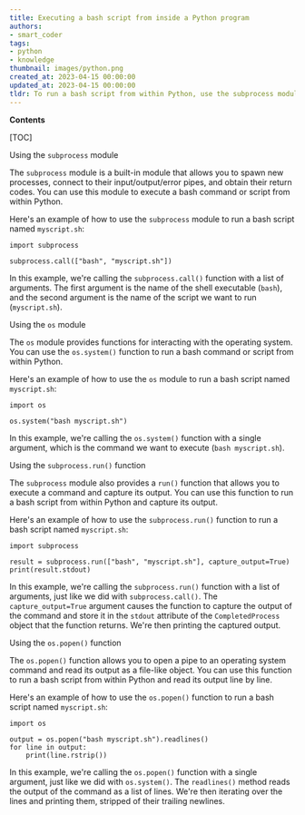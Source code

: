 ```yaml
---
title: Executing a bash script from inside a Python program
authors:
- smart_coder
tags:
- python
- knowledge
thumbnail: images/python.png
created_at: 2023-04-15 00:00:00
updated_at: 2023-04-15 00:00:00
tldr: To run a bash script from within Python, use the subprocess module to call the script as a subprocess/command-line executable.
---
```


**Contents**

[TOC]

Using the `subprocess` module

The `subprocess` module is a built-in module that allows you to spawn new processes, connect to their input/output/error pipes, and obtain their return codes. You can use this module to execute a bash command or script from within Python.

Here's an example of how to use the `subprocess` module to run a bash script named `myscript.sh`:

```
import subprocess

subprocess.call(["bash", "myscript.sh"])
```

In this example, we're calling the `subprocess.call()` function with a list of arguments. The first argument is the name of the shell executable (`bash`), and the second argument is the name of the script we want to run (`myscript.sh`).

Using the `os` module

The `os` module provides functions for interacting with the operating system. You can use the `os.system()` function to run a bash command or script from within Python.

Here's an example of how to use the `os` module to run a bash script named `myscript.sh`:

```
import os

os.system("bash myscript.sh")
```

In this example, we're calling the `os.system()` function with a single argument, which is the command we want to execute (`bash myscript.sh`).

Using the `subprocess.run()` function

The `subprocess` module also provides a `run()` function that allows you to execute a command and capture its output. You can use this function to run a bash script from within Python and capture its output.

Here's an example of how to use the `subprocess.run()` function to run a bash script named `myscript.sh`:

```
import subprocess

result = subprocess.run(["bash", "myscript.sh"], capture_output=True)
print(result.stdout)
```

In this example, we're calling the `subprocess.run()` function with a list of arguments, just like we did with `subprocess.call()`. The `capture_output=True` argument causes the function to capture the output of the command and store it in the `stdout` attribute of the `CompletedProcess` object that the function returns. We're then printing the captured output.

Using the `os.popen()` function

The `os.popen()` function allows you to open a pipe to an operating system command and read its output as a file-like object. You can use this function to run a bash script from within Python and read its output line by line.

Here's an example of how to use the `os.popen()` function to run a bash script named `myscript.sh`:

```
import os

output = os.popen("bash myscript.sh").readlines()
for line in output:
    print(line.rstrip())
```

In this example, we're calling the `os.popen()` function with a single argument, just like we did with `os.system()`. The `readlines()` method reads the output of the command as a list of lines. We're then iterating over the lines and printing them, stripped of their trailing newlines.
